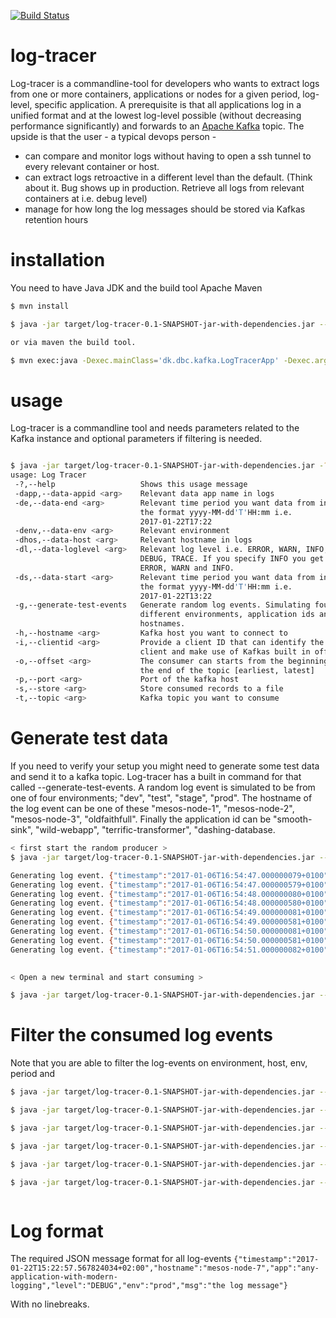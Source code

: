 [![Build Status](https://travis-ci.org/DBCDK/log-tracer.svg?branch=master)](https://travis-ci.org/DBCDK/log-tracer)
# log-tracer
Log-tracer is a commandline-tool for developers who wants to extract logs from one or more containers, applications or nodes for a given period, log-level, specific application. A prerequisite is that all applications log in a unified format and at the lowest log-level possible (without decreasing performance significantly) and forwards to an [Apache Kafka](https://kafka.apache.org/) topic. The upside is that the user - a typical devops person -
* can compare and monitor logs without having to open a ssh tunnel to every relevant container or host.
* can extract logs retroactive in a different level than the default. (Think about it. Bug shows up in production. Retrieve all logs from relevant containers at i.e. debug level)
* manage for how long the log messages should be stored via Kafkas retention hours


# installation
 You need to have Java JDK and the build tool Apache Maven
```bash
$ mvn install

$ java -jar target/log-tracer-0.1-SNAPSHOT-jar-with-dependencies.jar --hostname localhost --port 9092 --topic test

or via maven the build tool.

$ mvn exec:java -Dexec.mainClass='dk.dbc.kafka.LogTracerApp' -Dexec.arguments="--hostname=localhost,--port=9092,--topic=test"
```

# usage 
Log-tracer is a commandline tool and needs parameters related to the Kafka instance and optional parameters if filtering is needed. 
```bash

$ java -jar target/log-tracer-0.1-SNAPSHOT-jar-with-dependencies.jar -?
usage: Log Tracer
 -?,--help                   Shows this usage message
 -dapp,--data-appid <arg>    Relevant data app name in logs
 -de,--data-end <arg>        Relevant time period you want data from in
                             the format yyyy-MM-dd'T'HH:mm i.e.
                             2017-01-22T17:22
 -denv,--data-env <arg>      Relevant environment
 -dhos,--data-host <arg>     Relevant hostname in logs
 -dl,--data-loglevel <arg>   Relevant log level i.e. ERROR, WARN, INFO,
                             DEBUG, TRACE. If you specify INFO you get
                             ERROR, WARN and INFO.
 -ds,--data-start <arg>      Relevant time period you want data from in
                             the format yyyy-MM-dd'T'HH:mm i.e.
                             2017-01-22T13:22
 -g,--generate-test-events   Generate random log events. Simulating four
                             different environments, application ids and
                             hostnames.
 -h,--hostname <arg>         Kafka host you want to connect to
 -i,--clientid <arg>         Provide a client ID that can identify the
                             client and make use of Kafkas built in offset
 -o,--offset <arg>           The consumer can starts from the beginning or
                             the end of the topic [earliest, latest]
 -p,--port <arg>             Port of the kafka host
 -s,--store <arg>            Store consumed records to a file
 -t,--topic <arg>            Kafka topic you want to consume

```


# Generate test data
If you need to verify your setup you might need to generate some test data and send it to a kafka topic. Log-tracer has a built in command for that called --generate-test-events. A random log event is simulated to be from one of four environments; "dev", "test", "stage", "prod". 
The hostname of the log event can be one of these "mesos-node-1", "mesos-node-2", "mesos-node-3", "oldfaithfull". Finally the application id can be "smooth-sink", "wild-webapp", "terrific-transformer", "dashing-database. 

```bash
< first start the random producer >
$ java -jar target/log-tracer-0.1-SNAPSHOT-jar-with-dependencies.jar --generate-test-events --hostname localhost --port 9092 --topic testtopic

Generating log event. {"timestamp":"2017-01-06T16:54:47.000000079+0100","host":"mesos-node-3","appID":"terrific-transformer","level":"INFO","env":"stage","msg":"This is an auto generated log message. Its number 1258"}
Generating log event. {"timestamp":"2017-01-06T16:54:47.000000579+0100","host":"mesos-node-3","appID":"terrific-transformer","level":"INFO","env":"stage","msg":"This is an auto generated log message. Its number 1259"}
Generating log event. {"timestamp":"2017-01-06T16:54:48.000000080+0100","host":"mesos-node-3","appID":"terrific-transformer","level":"INFO","env":"stage","msg":"This is an auto generated log message. Its number 1260"}
Generating log event. {"timestamp":"2017-01-06T16:54:48.000000580+0100","host":"mesos-node-3","appID":"terrific-transformer","level":"INFO","env":"stage","msg":"This is an auto generated log message. Its number 1261"}
Generating log event. {"timestamp":"2017-01-06T16:54:49.000000081+0100","host":"mesos-node-2","appID":"wild-webapp","level":"INFO","env":"test","msg":"This is an auto generated log message. Its number 1262"}
Generating log event. {"timestamp":"2017-01-06T16:54:49.000000581+0100","host":"mesos-node-2","appID":"wild-webapp","level":"INFO","env":"test","msg":"This is an auto generated log message. Its number 1263"}
Generating log event. {"timestamp":"2017-01-06T16:54:50.000000081+0100","host":"oldfaithfull","appID":"dashing-database","level":"INFO","env":"prod","msg":"This is an auto generated log message. Its number 1264"}
Generating log event. {"timestamp":"2017-01-06T16:54:50.000000581+0100","host":"oldfaithfull","appID":"dashing-database","level":"INFO","env":"prod","msg":"This is an auto generated log message. Its number 1265"}
Generating log event. {"timestamp":"2017-01-06T16:54:51.000000082+0100","host":"mesos-node-3","appID":"terrific-transformer","level":"INFO","env":"stage","msg":"This is an auto generated log message. Its number 1266"}
 

< Open a new terminal and start consuming >

$ java -jar target/log-tracer-0.1-SNAPSHOT-jar-with-dependencies.jar --hostname localhost --port 9092 --topic testtopic

```

# Filter the consumed log events
Note that you are able to filter the log-events on environment, host, env, period and
```bash
$ java -jar target/log-tracer-0.1-SNAPSHOT-jar-with-dependencies.jar --hostname localhost --port 9092 --topic testtopic --data-env test

$ java -jar target/log-tracer-0.1-SNAPSHOT-jar-with-dependencies.jar --hostname localhost --port 9092 --topic testtopic --data-host mesos-node-2

$ java -jar target/log-tracer-0.1-SNAPSHOT-jar-with-dependencies.jar --hostname localhost --port 9092 --topic testtopic --data-app dashing-database

$ java -jar target/log-tracer-0.1-SNAPSHOT-jar-with-dependencies.jar --hostname localhost --port 9092 --topic testtopic --data-start 2017-01-06T15:05 --data-end 2017-01-06T15:06

$ java -jar target/log-tracer-0.1-SNAPSHOT-jar-with-dependencies.jar --hostname localhost --port 9092 --topic testtopic --data-loglevel ERROR  --data-env prod 

$ java -jar target/log-tracer-0.1-SNAPSHOT-jar-with-dependencies.jar --hostname localhost --port 9092 --topic testtopic --data-loglevel INFO



```

# Log format
The required  JSON message format for all log-events
`{"timestamp":"2017-01-22T15:22:57.567824034+02:00","hostname":"mesos-node-7","app":"any-application-with-modern-logging","level":"DEBUG","env":"prod","msg":"the log message"}`

With no linebreaks.
